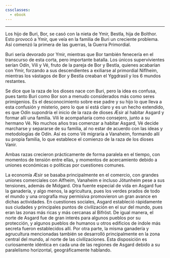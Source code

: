 ```yaml
---
cssclasses:
  - ebook
---
```

---

Los hijo de Buri, Bor, se casó con la nieta de Ymir, Bestla, hija de Bolthor. Esto provocó a Ymir, que veía en la familia de Buri un creciente problema. Así comenzó la primera de las guerras, la Guerra Primordial.

Buri sería devorado por Ymir, mientras que Bor también fenecería en el transcurso de esta corta, pero importante batalla. Los únicos supervivientes serían Odín, Vili y Vé, fruto de la pareja de Bor y Bestla, quienes acabarían con Ymir, forzando a sus descendientes a exiliarse al primordial Niflheim, mientras los vástagos de Bor y Bestla creaban el Yggdrasil y los 6 mundos restantes.

Se dice que la raza de los dioses nace con Buri, pero la idea es confusa, pues tanto Buri como Bor son a menudo considerados más como seres primigenios. Es el desconocimiento sobre ese padre y su hijo lo que lleva a esta confusión y misterio, pero lo que sí está claro y es un hecho extendido, es que Odín supondría el inicio de la raza de dioses Æsir al habitar Asgard y formar allí una familia. Vili le acompañaría como consejero, junto a su hermano Vé. No muchos años tras comenzar a habitar Asgard, Vé decide marcharse y separarse de su familia, al no estar de acuerdo con las ideas y metodologías de Odín. Así es como Vé migraría a Vanaheim, formando allí su propia familia, lo que establece el comienzo de la raza de los dioses Vanir.

Ambas razas crecieron prácticamente de forma paralela en el tiempo, con momentos de tensión entre ellas, y momentos de acercamiento debido a uniones económicas o políticas por cuestiones comunes.

La economía Æsir se basaba principalmente en el comercio, con grandes uniones comerciales con Alfheim, Vanaheim e incluso Jötunheim pese a sus tensiones, además de Midgard. Otra fuente especial de vida en Asgard fue la ganadería, y algo menos, la agricultura, pues los verdes prados de todo el mundo y una orografía muy permisiva promovieron un gran avance en dichas actividades. En cuestiones sociales, Asgard estableció rápidamente sus ciudades y principales puntos de civilización en el sur del mundo, pues eran las zonas más ricas y más cercanas al Bifröst. De igual manera, el norte de Asgard fue de gran interés para algunos pueblos por su protección, y algunos pueblos de humanos u otros edificios de índole más secreta fueron establecidos allí. Por otra parte, la misma ganadería y agrucultura mencionadas también se desarrolló principalmente en la zona central del mundo, al norte de las civilizaciones. Esta disposición es curiosamente idéntica en cada una de las regiones de Asgard debido a su paralelismo horizontal, geográficamente hablando.